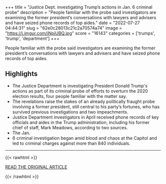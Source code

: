 +++
title = "Justice Dept. investigating Trump’s actions in Jan. 6 criminal probe"
description = "People familiar with the probe said investigators are examining the former president’s conversations with lawyers and advisers and have seized phone records of top aides."
date = "2022-07-27 04:44:31"
slug = "62e0c28013c21c2a70574a74"
image = "https://i.imgur.com/iNpiUBQ.jpg"
score = "16143"
categories = ['trumps', 'trump', 'department']
+++

People familiar with the probe said investigators are examining the former president’s conversations with lawyers and advisers and have seized phone records of top aides.

## Highlights

- The Justice Department is investigating President Donald Trump's actions as part of its criminal probe of efforts to overturn the 2020 election results, four people familiar with the matter say.
- The revelations raise the stakes of an already politically fraught probe involving a former president, still central to his party’s fortunes, who has survived previous investigations and two impeachments.
- Justice Department investigators in April received phone records of key officials and aides in the Trump administration, including his former chief of staff, Mark Meadows, according to two sources.
- The Jan.
- 6 criminal investigation began amid blood and chaos at the Capitol and led to criminal charges against more than 840 individuals.

---

{{< rawhtml >}}
  <p class="article-category">
    <a target="_blank" href="https://www.washingtonpost.com/national-security/2022/07/26/trump-justice-investigation-january-6/?utm_source=alert&amp;utm_medium=email&amp;utm_campaign=wp_news_alert_revere&amp;location=alert&amp;noredirect=1">READ THE ORIGINAL ARTICLE</a>
  </p>
{{< /rawhtml >}}
